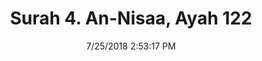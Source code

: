 ---
title       : "Surah 4. An-Nisaa, Ayah 122"
date        : 7/25/2018 2:53:17 PM
draft       : false
type        : "quran"
layout      : "compare"
BookCode    : "CMP"
SurahNumber : "4"
AyahNumber  : "122"
TotalAyah   : "176"
---